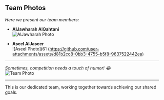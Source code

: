 ## Team Photos

*Here we present our team members:*

- **AlJawharah AlQahtani**  
  ![AlJawharah Photo](https://github.com/user-attachments/assets/9c4c2b19-f731-4554-bdc9-e9c5ff3d6c22)

- **Aseel AlJaseer**  
  ![Aseel Photo](61 (https://github.com/user-attachments/assets/d81b2cc8-0bb3-4755-b5f8-9637522442ea)

---

*Sometimes, competition needs a touch of humor! 😂*  
![Team Photo](https://github.com/user-attachments/assets/65cbca37-3233-4f3e-94f9-490a904cae29)

---

This is our dedicated team, working together towards achieving our shared goals.



